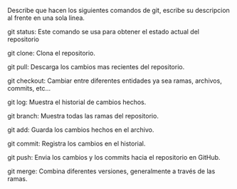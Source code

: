 Describe que hacen los siguientes comandos de git, escribe su descripcion al frente en una sola linea.

git status: Este comando se usa para obtener el estado actual del repositorio

git clone: Clona el repositorio. 

git pull: Descarga los cambios mas recientes del repositorio.

git checkout: Cambiar entre diferentes entidades ya sea ramas, archivos, commits, etc...

git log: Muestra el historial de cambios hechos.

git branch: Muestra todas las ramas del repositorio.

git add: Guarda los cambios hechos en el archivo.

git commit: Registra los cambios en el historial.

git push: Envia los cambios y los commits hacia el repositorio en GitHub.

git merge: Combina diferentes versiones, generalmente a través de las ramas.
